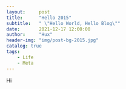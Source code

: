 ```yaml
---
layout:     post
title:      "Hello 2015"
subtitle:   " \"Hello World, Hello Blog\""
date:       2021-12-17 12:00:00
author:     "Hux"
header-img: "img/post-bg-2015.jpg"
catalog: true
tags:
    - Life
    - Meta
---
```

Hi